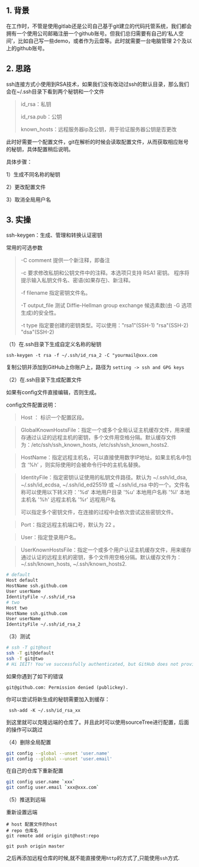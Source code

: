 ## 1. 背景

在工作时，不管是使用gitlab还是公司自己基于git建立的代码托管系统，我们都会拥有一个使用公司邮箱注册一个github账号。但我们总归需要有自己的‘私人空间’，比如自己写一些demo，或者作为云盘等。此时就需要一台电脑管理 2个及以上的github账号。

## 2. 思路

ssh连接方式小使用到RSA技术，如果我们没有改动过ssh的默认目录，那么我们会在~/.ssh目录下看到两个秘钥和一个文件

> id_rsa：私钥
>
> id_rsa.pub：公钥
>
> known_hosts：远程服务器ip及公钥，用于验证服务器公钥是否更改

此时好需要一个配置文件，git在解析的时候会读取配置文件，从而获取相应账号的秘钥，具体配置稍后说明。

具体步骤：

1）生成不同名称的秘钥

2）更改配置文件

3）取消全局用户名

## 3. 实操

ssh-keygen：生成、管理和转换认证密钥

常用的可选参数

> -C comment
>          提供一个新注释，即备注
>
> -c      要求修改私钥和公钥文件中的注释。本选项只支持 RSA1 密钥。
>          程序将提示输入私钥文件名、密语(如果存在)、新注释。
>
>  -f filename
>          指定密钥文件名。
>
>  -T output_file
>          测试 Diffie-Hellman group exchange 候选素数(由 -G 选项生成)的安全性。
>
>  -t type
>          指定要创建的密钥类型。可以使用："rsa1"(SSH-1) "rsa"(SSH-2) "dsa"(SSH-2)

（1）在.ssh目录下生成自定义名称的秘钥

`ssh-keygen -t rsa -f ~/.ssh/id_rsa_2 -C "yourmail@xxx.com`

复制公钥并添加到GitHub上你账户上，路径为 `setting -> ssh and GPG keys`

（2）在.ssh目录下生成配置文件

如果有config文件直接编辑，否则生成。

config文件配置说明：

> Host ： 标识一个配置区段。

> GlobalKnownHostsFile：指定一个或多个全局认证主机缓存文件，用来缓存通过认证的远程主机的密钥，多个文件用空格分隔。默认缓存文件为：/etc/ssh/ssh_known_hosts, /etc/ssh/ssh_known_hosts2.

> HostName：指定远程主机名，可以直接使用数字IP地址。如果主机名中包含 ‘%h’ ，则实际使用时会被命令行中的主机名替换。

> IdentityFile：指定密钥认证使用的私钥文件路径。默认为 ~/.ssh/id_dsa, ~/.ssh/id_ecdsa, ~/.ssh/id_ed25519 或 ~/.ssh/id_rsa 中的一个。文件名称可以使用以下转义符：'%d' 本地用户目录
> '%u' 本地用户名称
> '%l' 本地主机名
> '%h' 远程主机名
> '%r' 远程用户名
>
> 可以指定多个密钥文件，在连接的过程中会依次尝试这些密钥文件。

> Port：指定远程主机端口号，默认为 22 。

> User：指定登录用户名。

> UserKnownHostsFile：指定一个或多个用户认证主机缓存文件，用来缓存通过认证的远程主机的密钥，多个文件用空格分隔。默认缓存文件为： ~/.ssh/known_hosts, ~/.ssh/known_hosts2.

```bash
# default                                                                       
Host default
HostName ssh.github.com
User userName
IdentityFile ~/.ssh/id_rsa
# two                                                                           
Host two
HostName ssh.github.com
User userName
IdentityFile ~/.ssh/id_rsa_2
```

（3）测试

```bash
# ssh -T git@host
ssh -T git@default
ssh -T git@two
# Hi IEIT! You've successfully authenticated, but GitHub does not provide shell access.
```

如果你遇到了如下的错误

```
git@github.com: Permission denied (publickey).
```

你可以尝试将新生成的秘钥需要加入到缓存：

```
 ssh-add -K ~/.ssh/id_rsa_xx
```

到这里就可以克隆远端的仓库了。并且此时可以使用sourceTree进行配置，后面的操作可以跳过

（4）删除全局配置

```bash
git config --global --unset 'user.name'
git config --global --unset 'user.email'
```

在自己的仓库下重新配置

```bash
git config user.name `xxx`
git config user.email `xxx@xxx.com`
```

（5）推送到远端

重新设置远端

```
# host 配置文件的host
# repo 仓库名
git remote add origin git@host:repo
```

```
git push origin master
```

之后再添加远程仓库的时候,就不能直接使用`http`的方式了,只能使用`ssh`方式.
